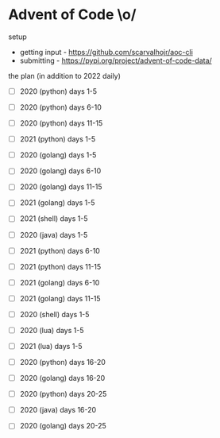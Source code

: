 # Advent of Code \o/

setup

- getting input - https://github.com/scarvalhojr/aoc-cli
- submitting - https://pypi.org/project/advent-of-code-data/

the plan (in addition to 2022 daily)

- [ ] 2020 (python) days 1-5
- [ ] 2020 (python) days 6-10
- [ ] 2020 (python) days 11-15
- [ ] 2021 (python) days 1-5
- [ ] 2020 (golang) days 1-5
- [ ] 2020 (golang) days 6-10
- [ ] 2020 (golang) days 11-15
- [ ] 2021 (golang) days 1-5
- [ ] 2021 (shell) days 1-5
- [ ] 2020 (java) days 1-5
- [ ] 2021 (python) days 6-10
- [ ] 2021 (python) days 11-15
- [ ] 2021 (golang) days 6-10
- [ ] 2021 (golang) days 11-15
- [ ] 2020 (shell) days 1-5
- [ ] 2020 (lua) days 1-5
- [ ] 2021 (lua) days 1-5

- [ ] 2020 (python) days 16-20
- [ ] 2020 (golang) days 16-20
- [ ] 2020 (python) days 20-25
- [ ] 2020 (java) days 16-20
- [ ] 2020 (golang) days 20-25

